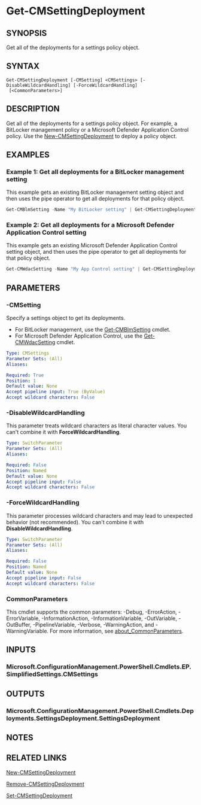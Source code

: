 ﻿---
external help file: AdminUI.PS.dll-Help.xml
Module Name: ConfigurationManager
ms.date: 08/20/2020
online version:
schema: 2.0.0
---

# Get-CMSettingDeployment

## SYNOPSIS

Get all of the deployments for a settings policy object.

## SYNTAX

```
Get-CMSettingDeployment [-CMSetting] <CMSettings> [-DisableWildcardHandling] [-ForceWildcardHandling]
 [<CommonParameters>]
```

## DESCRIPTION

Get all of the deployments for a settings policy object. For example, a BitLocker management policy or a Microsoft Defender Application Control policy. Use the [New-CMSettingDeployment](New-CMSettingDeployment.md) to deploy a policy object.

## EXAMPLES

### Example 1: Get all deployments for a BitLocker management setting

This example gets an existing BitLocker management setting object and then uses the pipe operator to get all deployments for that policy object.

```powershell
Get-CMBlmSetting -Name "My BitLocker setting" | Get-CMSettingDeployment
```

### Example 2: Get all deployments for a Microsoft Defender Application Control setting

This example gets an existing Microsoft Defender Application Control setting object, and then uses the pipe operator to get all deployments for that policy object.

```powershell
Get-CMWdacSetting -Name "My App Control setting" | Get-CMSettingDeployment
```

## PARAMETERS

### -CMSetting

Specify a settings object to get its deployments.

- For BitLocker management, use the [Get-CMBlmSetting](Get-CMBlmSetting.md) cmdlet.
- For Microsoft Defender Application Control, use the [Get-CMWdacSetting](Get-CMWdacSetting.md) cmdlet.

```yaml
Type: CMSettings
Parameter Sets: (All)
Aliases:

Required: True
Position: 1
Default value: None
Accept pipeline input: True (ByValue)
Accept wildcard characters: False
```

### -DisableWildcardHandling

This parameter treats wildcard characters as literal character values. You can't combine it with **ForceWildcardHandling**.

```yaml
Type: SwitchParameter
Parameter Sets: (All)
Aliases:

Required: False
Position: Named
Default value: None
Accept pipeline input: False
Accept wildcard characters: False
```

### -ForceWildcardHandling

This parameter processes wildcard characters and may lead to unexpected behavior (not recommended). You can't combine it with **DisableWildcardHandling**.

```yaml
Type: SwitchParameter
Parameter Sets: (All)
Aliases:

Required: False
Position: Named
Default value: None
Accept pipeline input: False
Accept wildcard characters: False
```

### CommonParameters
This cmdlet supports the common parameters: -Debug, -ErrorAction, -ErrorVariable, -InformationAction, -InformationVariable, -OutVariable, -OutBuffer, -PipelineVariable, -Verbose, -WarningAction, and -WarningVariable. For more information, see [about_CommonParameters](http://go.microsoft.com/fwlink/?LinkID=113216).

## INPUTS

### Microsoft.ConfigurationManagement.PowerShell.Cmdlets.EP.SimplifiedSettings.CMSettings

## OUTPUTS

### Microsoft.ConfigurationManagement.PowerShell.Cmdlets.Deployments.SettingsDeployment.SettingsDeployment

## NOTES

## RELATED LINKS

[New-CMSettingDeployment](New-CMSettingDeployment.md)

[Remove-CMSettingDeployment](Remove-CMSettingDeployment.md)

[Set-CMSettingDeployment](Set-CMSettingDeployment.md)
